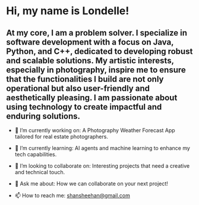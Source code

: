 # Hi, my name is Londelle!

## At my core, I am a problem solver. I specialize in software development with a focus on Java, Python, and C++, dedicated to developing robust and scalable solutions. My artistic interests, especially in photography, inspire me to ensure that the functionalities I build are not only operational but also user-friendly and aesthetically pleasing. I am passionate about using technology to create impactful and enduring solutions.

* 🔭 I’m currently working on: A Photography Weather Forecast App tailored for real estate photographers.

* 🌱 I’m currently learning: AI agents and machine learning to enhance my tech capabilities.

* 👯 I’m looking to collaborate on: Interesting projects that need a creative and technical touch.

* 💬 Ask me about: How we can collaborate on your next project!

* 📫 How to reach me: shansheehan@gmail.com
